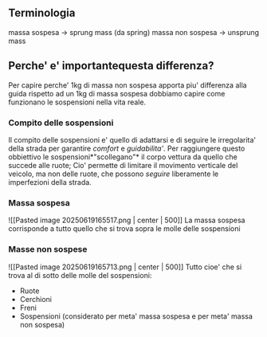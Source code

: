 ## Terminologia
massa sospesa -> sprung mass (da spring)
massa non sospesa -> unsprung mass

## Perche' e' importantequesta differenza?
Per capire perche' 1kg di massa non sospesa apporta piu' differenza alla guida rispetto ad un 1kg di massa sospesa dobbiamo capire come funzionano le sospensioni nella vita reale.


### Compito delle sospensioni
Il compito delle sospensioni e' quello di adattarsi e di seguire le irregolarita' della strada per garantire *comfort* e *guidabilita'*. 
Per raggiungere questo obbiettivo le sospensioni*"scollegano"* il corpo vettura da quello che succede alle ruote; Cio' permette di limitare il movimento verticale del veicolo, ma non delle ruote, che possono *seguire* liberamente le imperfezioni della strada.

### Massa sospesa
![[Pasted image 20250619165517.png | center | 500]]
La massa sospesa corrisponde a tutto quello che si trova sopra le molle delle sospensioni

### Masse non sospese
![[Pasted image 20250619165713.png | center | 500]]
Tutto cioe' che si trova al di sotto delle molle del sospensioni:
- Ruote
- Cerchioni
- Freni
- Sospensioni (considerato per meta' massa sospesa e per meta' massa non sospesa)